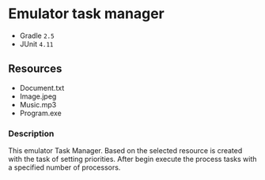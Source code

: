 # Emulator task manager
- Gradle `2.5`
- JUnit `4.11`

## Resources
- Document.txt
- Image.jpeg
- Music.mp3
- Program.exe

### Description
This emulator Task Manager. 
Based on the selected resource is created with the task of setting priorities. 
After begin execute the process tasks with a specified number of processors.